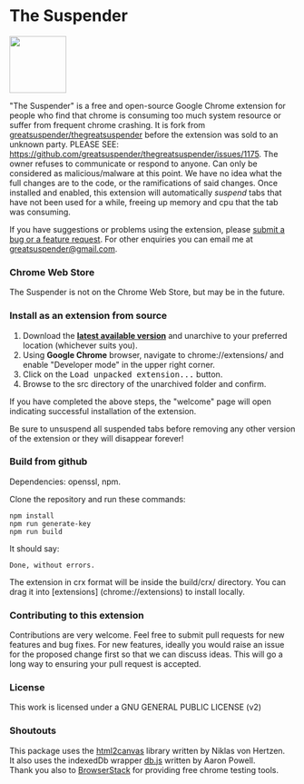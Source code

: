 # The Suspender

<img src="/src/img/suspendy-guy.png" width="100px" />

"The Suspender" is a free and open-source Google Chrome extension for people who find that chrome is consuming too much system resource or suffer from frequent chrome crashing. It is fork from [greatsuspender/thegreatsuspender](https://github.com/greatsuspender/thegreatsuspender) before the extension was sold to an unknown party. PLEASE SEE: https://github.com/greatsuspender/thegreatsuspender/issues/1175. The owner refuses to communicate or respond to anyone. Can only be considered as malicious/malware at this point. We have no idea what the full changes are to the code, or the ramifications of said changes.
Once installed and enabled, this extension will automatically *suspend* tabs that have not been used for a while, freeing up memory and cpu that the tab was consuming.

If you have suggestions or problems using the extension, please [submit a bug or a feature request](https://github.com/wylie39/Thesuspender/issues/). For other enquiries you can email me at greatsuspender@gmail.com.


### Chrome Web Store

The Suspender is not on the Chrome Web Store, but may be in the future.

### Install as an extension from source

1. Download the **[latest available version](https://github.com/wylie39/Thesuspender/releases)** and unarchive to your preferred location (whichever suits you).
2. Using **Google Chrome** browser, navigate to chrome://extensions/ and enable "Developer mode" in the upper right corner.
3. Click on the <kbd>Load unpacked extension...</kbd> button.
4. Browse to the src directory of the unarchived folder and confirm.

If you have completed the above steps, the "welcome" page will open indicating successful installation of the extension.

Be sure to unsuspend all suspended tabs before removing any other version of the extension or they will disappear forever!

### Build from github

Dependencies: openssl, npm.

Clone the repository and run these commands:
```
npm install
npm run generate-key
npm run build
```

It should say:
```
Done, without errors.
```

The extension in crx format will be inside the build/crx/ directory. You can drag it into [extensions] (chrome://extensions) to install locally.


### Contributing to this extension

Contributions are very welcome. Feel free to submit pull requests for new features and bug fixes. For new features, ideally you would raise an issue for the proposed change first so that we can discuss ideas. This will go a long way to ensuring your pull request is accepted.

### License

This work is licensed under a GNU GENERAL PUBLIC LICENSE (v2)

### Shoutouts

This package uses the [html2canvas](https://github.com/niklasvh/html2canvas) library written by Niklas von Hertzen.  
It also uses the indexedDb wrapper [db.js](https://github.com/aaronpowell/db.js) written by Aaron Powell.  
Thank you also to [BrowserStack](https://www.browserstack.com) for providing free chrome testing tools.
